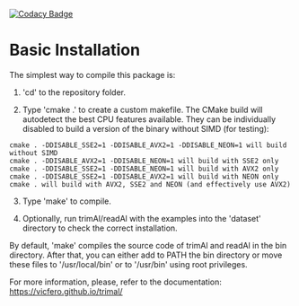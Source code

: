 [![Codacy Badge](https://api.codacy.com/project/badge/Grade/ba6b9c6a765b4383988cb14a847d9127)](https://www.codacy.com/app/vicfernrod/trimal?utm_source=github.com&amp;utm_medium=referral&amp;utm_content=Vicfero/trimal&amp;utm_campaign=Badge_Grade)

Basic Installation
==================

The simplest way to compile this package is:

  1. 'cd' to the repository folder.

  2. Type 'cmake .' to create a custom makefile. The CMake build will autodetect the best CPU features available. They can be individually disabled to build a version of the binary without SIMD (for testing):

    cmake . -DDISABLE_SSE2=1 -DDISABLE_AVX2=1 -DDISABLE_NEON=1 will build without SIMD
    cmake . -DDISABLE_AVX2=1 -DDISABLE_NEON=1 will build with SSE2 only
    cmake . -DDISABLE_SSE2=1 -DDISABLE_NEON=1 will build with AVX2 only
    cmake . -DDISABLE_SSE2=1 -DDISABLE_AVX2=1 will build with NEON only
    cmake . will build with AVX2, SSE2 and NEON (and effectively use AVX2)
  
  3. Type 'make' to compile.

  3. Optionally, run trimAl/readAl with the examples into the 'dataset' 
     directory to check the correct installation.

By default, 'make' compiles the source code of trimAl and readAl in the
bin directory. After that, you can either add to PATH the bin directory
or move these files to '/usr/local/bin' or to '/usr/bin' using root privileges.

For more information, please, refer to the documentation:
https://vicfero.github.io/trimal/
